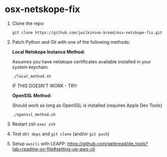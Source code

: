 # osx-netskope-fix

1. Clone the repo:

    ```shell
    git clone https://github.com/jwilkinson-bread/osx-netskope-fix.git
    ```

2. Patch Python and Git with one of the following methods:


    **Local Netskope Instance Method:**

    Assumes you have netskope certificates available installed in your system keychain.

    ```shell
    ./local_method.sh
    ```
    
    IF THIS DOESN'T WORK - TRY:

    **OpenSSL Method:**

    Should work as long as OpenSSL is installed (requires Apple Dev Tools)

    ```shell
    ./openssl_method.sh
    ```
    
3. Restart zsh `exec zsh`

4. Test `dbt deps` and `git clone` (and/or `git push`)

5. Setup `awscli` with LEAPP: https://github.com/getbread/de_tools?tab=readme-ov-file#setting-up-aws-cli
